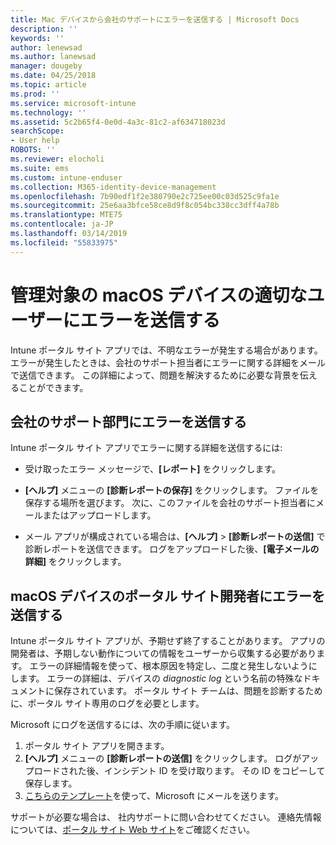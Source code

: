 ```yaml
---
title: Mac デバイスから会社のサポートにエラーを送信する | Microsoft Docs
description: ''
keywords: ''
author: lenewsad
ms.author: lanewsad
manager: dougeby
ms.date: 04/25/2018
ms.topic: article
ms.prod: ''
ms.service: microsoft-intune
ms.technology: ''
ms.assetid: 5c2b65f4-0e0d-4a3c-81c2-af634718023d
searchScope:
- User help
ROBOTS: ''
ms.reviewer: elocholi
ms.suite: ems
ms.custom: intune-enduser
ms.collection: M365-identity-device-management
ms.openlocfilehash: 7b90edf1f2e380790e2c725ee00c03d525c9fa1e
ms.sourcegitcommit: 25e6aa3bfce58ce8d9f8c054bc338cc3dff4a78b
ms.translationtype: MTE75
ms.contentlocale: ja-JP
ms.lasthandoff: 03/14/2019
ms.locfileid: "55833975"
---
```

# <a name="submit-errors-to-the-right-people-for-your-managed-macos-device"></a>管理対象の macOS デバイスの適切なユーザーにエラーを送信する

Intune ポータル サイト アプリでは、不明なエラーが発生する場合があります。 エラーが発生したときは、会社のサポート担当者にエラーに関する詳細をメールで送信できます。 この詳細によって、問題を解決するために必要な背景を伝えることができます。

## <a name="send-errors-to-your-company-support"></a>会社のサポート部門にエラーを送信する

Intune ポータル サイト アプリでエラーに関する詳細を送信するには:

-   受け取ったエラー メッセージで、**[レポート]** をクリックします。

-   **[ヘルプ]** メニューの **[診断レポートの保存]** をクリックします。 ファイルを保存する場所を選びます。 次に、このファイルを会社のサポート担当者にメールまたはアップロードします。

-   メール アプリが構成されている場合は、**[ヘルプ]** > **[診断レポートの送信]** で診断レポートを送信できます。 ログをアップロードした後、**[電子メールの詳細]** をクリックします。

## <a name="send-errors-to-the-company-portal-developers-for-macos-devices"></a>macOS デバイスのポータル サイト開発者にエラーを送信する

Intune ポータル サイト アプリが、予期せず終了することがあります。 アプリの開発者は、予期しない動作についての情報をユーザーから収集する必要があります。 エラーの詳細情報を使って、根本原因を特定し、二度と発生しないようにします。 エラーの詳細は、デバイスの _diagnostic log_ という名前の特殊なドキュメントに保存されています。 ポータル サイト チームは、問題を診断するために、ポータル サイト専用のログを必要とします。

Microsoft にログを送信するには、次の手順に従います。

1.  ポータル サイト アプリを開きます。
2.  **[ヘルプ]** メニューの **[診断レポートの送信]** をクリックします。  ログがアップロードされた後、インシデント ID を受け取ります。 その ID をコピーして保存します。
3.  <a href="mailto:IntuneCPiOSfeedback@microsoft.com?subject=My Company Portal App Closed Unexpectedly&body=Paste your incident ID and describe the incident here.">こちらのテンプレート</a>を使って、Microsoft にメールを送ります。

サポートが必要な場合は、 社内サポートに問い合わせてください。 連絡先情報については、[ポータル サイト Web サイト](https://go.microsoft.com/fwlink/?linkid=2010980)をご確認ください。
